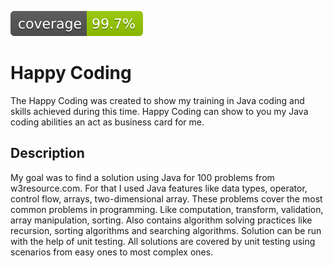 ![Coverage](.github/badges/jacoco.svg)

# Happy Coding

  The Happy Coding was created to show my training in Java coding and
skills achieved during this time. Happy Coding can show to you my Java 
coding abilities an act as business card for me.

## Description

  My goal was to find a solution using Java for 100 problems from w3resource.com.
For that I used Java features like data types, operator, control flow,
arrays, two-dimensional array. These problems cover the most common
problems in programming. Like computation, transform, validation, array
manipulation, sorting. Also contains algorithm solving practices like 
recursion, sorting algorithms and searching algorithms. Solution can be
run with the help of unit testing. All solutions are covered by unit
testing using scenarios from easy ones to most complex ones.
